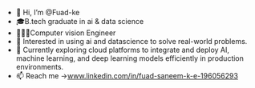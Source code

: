 - 👋 Hi, I’m @Fuad-ke
- 🎓B.tech graduate in ai & data science
- 👨🏻‍💻Computer vision Engineer
- 👀 Interested in using ai and datascience to solve real-world problems.
- 🌱 Currently exploring cloud platforms to integrate and deploy AI, machine learning, and deep learning models efficiently in production environments.
- 📫 Reach me ->www.linkedin.com/in/fuad-saneem-k-e-196056293

<!---
Fuad-ke/Fuad-ke is a ✨ special ✨ repository because its `README.md` (this file) appears on your GitHub profile.
You can click the Preview link to take a look at your changes.
--->
